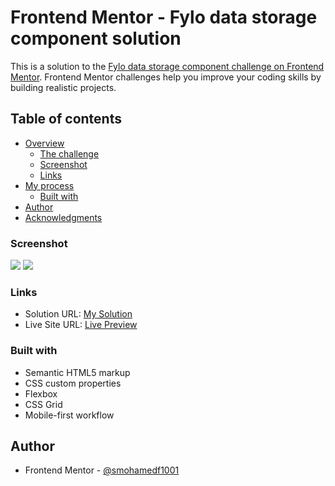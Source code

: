 # Frontend Mentor - Fylo data storage component solution

This is a solution to the [Fylo data storage component challenge on Frontend Mentor](https://www.frontendmentor.io/challenges/fylo-data-storage-component-1dZPRbV5n). Frontend Mentor challenges help you improve your coding skills by building realistic projects.

## Table of contents

- [Overview](#overview)
  - [The challenge](#the-challenge)
  - [Screenshot](#screenshot)
  - [Links](#links)
- [My process](#my-process)
  - [Built with](#built-with)
- [Author](#author)
- [Acknowledgments](#acknowledgments)

### Screenshot

![](./screenshot-mobile.png)
![](./screenshot-desktop.png)

### Links

- Solution URL: [My Solution]([https://github.com/mohamedf1001/fylo-data-storage-component-master](https://github.com/mohamedf1001/NFT-preview-card-component))
- Live Site URL: [Live Preview]([https://mohamedf1001.github.io/fylo-data-storage-component-master/](https://mohamedf1001.github.io/NFT-preview-card-component/))

### Built with

- Semantic HTML5 markup
- CSS custom properties
- Flexbox
- CSS Grid
- Mobile-first workflow

## Author

- Frontend Mentor - [@smohamedf1001](https://www.frontendmentor.io/profile/mohamedf1001)
